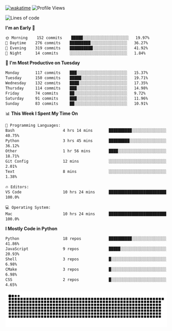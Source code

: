 [![wakatime](https://wakatime.com/badge/user/b920b284-3cde-4cd4-b72e-f7f22d050b16.svg)](https://wakatime.com/@b920b284-3cde-4cd4-b72e-f7f22d050b16)
![Profile Views](http://img.shields.io/badge/Profile%20Views-4586-blue)
<!--START_SECTION:waka-->
![Lines of code](https://img.shields.io/badge/From%20Hello%20World%20I%27ve%20Written--775%20Thousand%20lines%20of%20code-blue)

**I'm an Early 🐤** 

```text
🌞 Morning    152 commits    █████░░░░░░░░░░░░░░░░░░░░   19.97% 
🌆 Daytime    276 commits    █████████░░░░░░░░░░░░░░░░   36.27% 
🌃 Evening    319 commits    ██████████░░░░░░░░░░░░░░░   41.92% 
🌙 Night      14 commits     ░░░░░░░░░░░░░░░░░░░░░░░░░   1.84%

```
📅 **I'm Most Productive on Tuesday** 

```text
Monday       117 commits    ███░░░░░░░░░░░░░░░░░░░░░░   15.37% 
Tuesday      150 commits    █████░░░░░░░░░░░░░░░░░░░░   19.71% 
Wednesday    132 commits    ████░░░░░░░░░░░░░░░░░░░░░   17.35% 
Thursday     114 commits    ███░░░░░░░░░░░░░░░░░░░░░░   14.98% 
Friday       74 commits     ██░░░░░░░░░░░░░░░░░░░░░░░   9.72% 
Saturday     91 commits     ███░░░░░░░░░░░░░░░░░░░░░░   11.96% 
Sunday       83 commits     ██░░░░░░░░░░░░░░░░░░░░░░░   10.91%

```


📊 **This Week I Spent My Time On** 

```text
💬 Programming Languages: 
Bash                     4 hrs 14 mins       ██████████░░░░░░░░░░░░░░░   40.75% 
Python                   3 hrs 45 mins       █████████░░░░░░░░░░░░░░░░   36.12% 
Other                    1 hr 56 mins        ████░░░░░░░░░░░░░░░░░░░░░   18.71% 
Git Config               12 mins             ░░░░░░░░░░░░░░░░░░░░░░░░░   2.01% 
Text                     8 mins              ░░░░░░░░░░░░░░░░░░░░░░░░░   1.38%

🔥 Editors: 
VS Code                  10 hrs 24 mins      █████████████████████████   100.0%

💻 Operating System: 
Mac                      10 hrs 24 mins      █████████████████████████   100.0%

```

**I Mostly Code in Python** 

```text
Python                   18 repos            ██████████░░░░░░░░░░░░░░░   41.86% 
JavaScript               9 repos             █████░░░░░░░░░░░░░░░░░░░░   20.93% 
Shell                    3 repos             █░░░░░░░░░░░░░░░░░░░░░░░░   6.98% 
CMake                    3 repos             █░░░░░░░░░░░░░░░░░░░░░░░░   6.98% 
CSS                      2 repos             █░░░░░░░░░░░░░░░░░░░░░░░░   4.65%

```



<!--END_SECTION:waka-->
![Snake animation](https://raw.githubusercontent.com/timmypidashev/timmypidashev/main/commits.svg)
